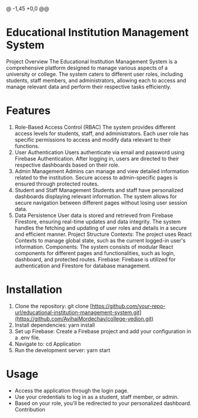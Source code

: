 @ -1,45 +0,0 @@
# Educational Institution Management System
Project Overview
The Educational Institution Management System is a comprehensive platform designed to manage various aspects of a university or college. The system caters to different user roles, including students, staff members, and administrators, allowing each to access and manage relevant data and perform their respective tasks efficiently.

# Features
1. Role-Based Access Control (RBAC)
The system provides different access levels for students, staff, and administrators.
Each user role has specific permissions to access and modify data relevant to their functions.
2. User Authentication
Users authenticate via email and password using Firebase Authentication.
After logging in, users are directed to their respective dashboards based on their role.
3. Admin Management
Admins can manage and view detailed information related to the institution.
Secure access to admin-specific pages is ensured through protected routes.
4. Student and Staff Management
Students and staff have personalized dashboards displaying relevant information.
The system allows for secure navigation between different pages without losing user session data.
5. Data Persistence
User data is stored and retrieved from Firebase Firestore, ensuring real-time updates and data integrity.
The system handles the fetching and updating of user roles and details in a secure and efficient manner.
Project Structure
Contexts:
The project uses React Contexts to manage global state, such as the current logged-in user's information.
Components:
The system consists of modular React components for different pages and functionalities, such as login, dashboard, and protected routes.
Firebase:
Firebase is utilized for authentication and Firestore for database management.
# Installation
1. Clone the repository:
git clone [https://github.com/your-repo-url/educational-institution-management-system.git](https://github.com/AvihaiMordechay/college-yedion.git)
2. Install dependencies:
yarn install
3. Set up Firebase:
Create a Firebase project and add your configuration in a .env file.
4. Navigate to: 
cd Application
5. Run the development server:
yarn start

# Usage
- Access the application through the login page.
- Use your credentials to log in as a student, staff member, or admin.
- Based on your role, you'll be redirected to your personalized dashboard.
Contribution
